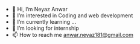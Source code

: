 - 👋 Hi, I’m Neyaz Anwar
- 👀 I’m interested in Coding  and web development
- 🌱 I’m currently learning ...
- 💞️ I’m looking for internship
- 📫 How to reach me anwar.neyaz181@gmail.com

<!---
Neyaz-oo7/Neyaz-oo7 is a ✨ special ✨ repository because its `README.md` (this file) appears on your GitHub profile.
You can click the Preview link to take a look at your changes.
--->
